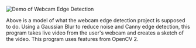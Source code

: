 ![Demo of Webcam Edge Detection](https://github.com/kedaraman/DeepLearningComputerVisionUdemy/WebcamEdgeDetection/Demo.png)

Above is a model of what the webcam edge detection project is supposed to do. Using a Gaussian Blur to reduce noise and Canny edge detection, this program takes live video from the user's webcam and creates a sketch of the video. This program uses features from OpenCV 2.
